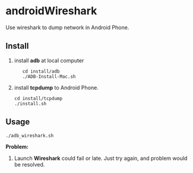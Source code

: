 # androidWireshark

Use wireshark to dump network in Android Phone.



## Install

1. install **adb** at local computer

    ```
       cd install/adb
       ./ADB-Install-Mac.sh
    ```
    
2. install **tcpdump** to Android Phone.

    ```
    cd install/tcpdump
    ./install.sh
    ```

## Usage

```
./adb_wireshark.sh
```

**Problem:**

1. Launch **Wireshark** could fail or late. Just try again, and problem would be resolved.